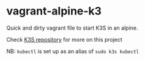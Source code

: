 vagrant-alpine-k3
=================

Quick and dirty vagrant file to start K3S in an alpine.

Check [K3S repository](https://github.com/rancher/k3s) for more on this project

NB: `kubectl` is set up as an alias of `sudo k3s kubectl`
